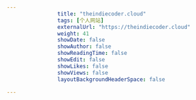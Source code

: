 ---
                title: "theindiecoder.cloud"
                tags: [个人网站]
                externalUrl: "https://theindiecoder.cloud"
                weight: 41
                showDate: false
                showAuthor: false
                showReadingTime: false
                showEdit: false
                showLikes: false
                showViews: false
                layoutBackgroundHeaderSpace: false
                ---

